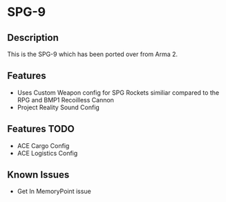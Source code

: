 # SPG-9

## Description
This is the SPG-9 which has been ported over from Arma 2.

## Features
* Uses Custom Weapon config for SPG Rockets similiar compared to the RPG and BMP1 Recoilless Cannon
* Project Reality Sound Config

## Features TODO
* ACE Cargo Config
* ACE Logistics Config

## Known Issues
* Get In MemoryPoint issue